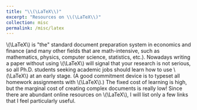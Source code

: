 ```yaml
---
title: "\\(\LaTeX\\)"
excerpt: "Resources on \\(\LaTeX\\)"
collection: misc
permalink: /misc/latex
---
```


\\(\LaTeX\\) is "the" standard document preparation system in economics and finance (and many other fields that are math-intensive, such as mathematics, physics, computer science, statistics, etc.).  Nowadays writing a paper without using \\(\LaTeX\\) will signal that your research is not serious, so all Ph.D. students seeking academic jobs should learn how to use \\(\LaTeX\\) at an early stage.  (A good commitment device is to typeset all homework assignments with \\(\LaTeX\\).)  The fixed cost of learning is high, but the marginal cost of creating complex documents is really low!  Since there are abundant online resources on \\(\LaTeX\\), I will list only a few links that I feel particularly useful.
